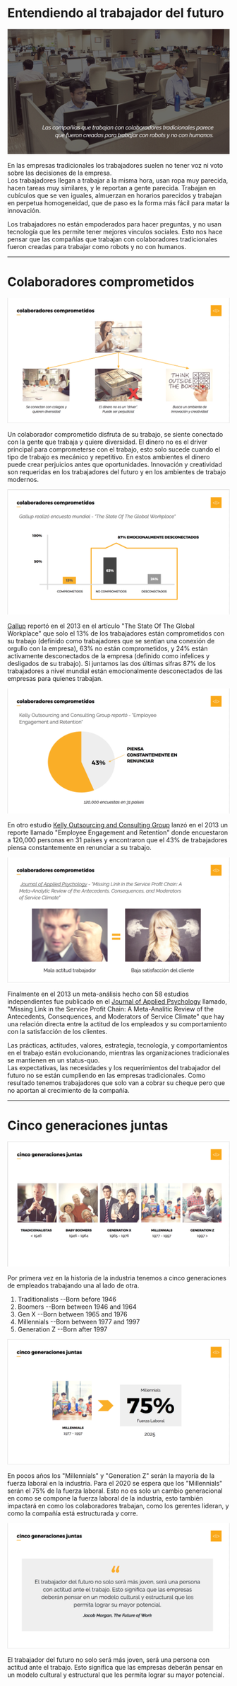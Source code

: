 # Entendiendo al trabajador del futuro

![](/assets/entendiendo-trabajador.jpg)

En las empresas tradicionales los trabajadores suelen no tener voz ni voto sobre las decisiones de la empresa.   
Los trabajadores llegan a trabajar a la misma hora, usan ropa muy parecida, hacen tareas muy similares, y le reportan a gente parecida. Trabajan en cubículos que se ven iguales, almuerzan en horarios parecidos y trabajan en perpetua homogeneidad, que de paso es la forma más fácil para matar la innovación.

Los trabajadores no están empoderados para hacer preguntas, y no usan tecnología que les permite tener mejores vínculos sociales. Esto nos hace pensar que las compañías que trabajan con colaboradores tradicionales fueron creadas para trabajar como robots y no con humanos.

***

# Colaboradores comprometidos

![](/assets/colaboradores-comprometidos.jpg)

Un colaborador comprometido disfruta de su trabajo, se siente conectado con la gente que trabaja y quiere diversidad. El dinero no es el driver principal para comprometerse con el trabajo, esto solo sucede cuando el tipo de trabajo es mecánico y repetitivo. En estos ambientes el dinero puede crear perjuicios antes que oportunidades. Innovación y creatividad son requeridas en los trabajadores del futuro y en los ambientes de trabajo modernos.

![](/assets/colaboradores-comprometidos-gallup.jpg)

[Gallup](http://www.gallup.com/) reportó en el 2013 en el artículo "The State Of The Global Workplace" que solo el 13% de los trabajadores están comprometidos con su trabajo \(definido como trabajadores que se sentían una conexión de orgullo con la empresa\), 63% no están comprometidos, y 24% están activamente desconectados de la empresa \(definido como infelices y desligados de su trabajo\). Si juntamos las dos últimas sifras 87% de los trabajadores a nivel mundial están emocionalmente desconectados de las empresas para quienes trabajan.

![](/assets/colaboradores-comprometidos-kelly.jpg)

En otro estudio [Kelly Outsourcing and Consulting Group](http://www.kellyservices.co.in/) lanzó en el 2013 un reporte llamado "Employee Engagement and Retention" donde encuestaron a 120,000 personas en 31 países y encontraron que el 43% de trabajadores piensa constantemente en renunciar a su trabajo.

![](/assets/colaboradores-comprometidos-journal.jpg)

Finalmente en el 2013 un meta-análisis hecho con 58 estudios independientes fue publicado en el [Journal of Applied Psychology](http://www.apa.org/pubs/journals/apl/) llamado, "Missing Link in the Service Profit Chain: A Meta-Analitic Review of the Antecedents, Consequences, and Moderators of Service Climate" que hay una relación directa entre la actitud de los empleados y su comportamiento con la satisfacción de los clientes.

Las prácticas, actitudes, valores, estrategia, tecnología, y comportamientos en el trabajo están evolucionando, mientras las organizaciones tradicionales se mantienen en un status-quo.   
Las expectativas, las necesidades y los requerimientos del trabajador del futuro no se están cumpliendo en las empresas tradicionales. Como resultado tenemos trabajadores que solo van a cobrar su cheque pero que no aportan al crecimiento de la compañía.

***

# Cinco generaciones juntas

![](/assets/cinco-gen-juntas.jpg)

Por primera vez en la historia de la industria tenemos a cinco generaciones de empleados trabajando una al lado de otra.  
1. Traditionalists --Born before 1946  
2. Boomers --Born between 1946 and 1964  
3. Gen X --Born between 1965 and 1976  
4. Millennials  --Born between 1977 and 1997  
5. Generation Z --Born after 1997

![](/assets/cinco-gen-juntas-75millennials.jpg)

En pocos años los "Millennials" y "Generation Z" serán la mayoría de la fuerza laboral en la industria. Para el 2020 se espera que los "Millennials" serán el 75% de la fuerza laboral. Esto no es solo un cambio generacional en como se compone la fuerza laboral de la industria, esto también impactará en como los colaboradores trabajan, como los gerentes lideran, y como la compañía está estructurada y corre.

![](/assets/cinco-gen-juntas-quote.jpg)

El trabajador del futuro no solo será más joven, será una persona con actitud ante el trabajo. Esto significa que las empresas deberán pensar en un modelo cultural y estructural que les permita lograr su mayor potencial.

